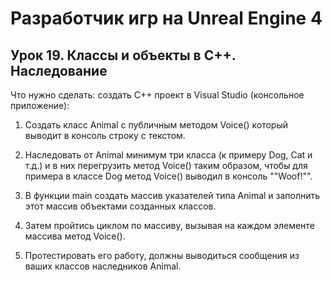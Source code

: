 # Разработчик игр на Unreal Engine 4

## Урок 19. Классы и объекты в С++. Наследование
Что нужно сделать:
создать C++ проект в Visual Studio (консольное приложение):

1. Создать класс Animal с публичным методом Voice() который выводит в консоль строку с текстом.

2. Наследовать от Animal минимум три класса (к примеру Dog, Cat и т.д.) и в них перегрузить метод Voice() таким образом, чтобы для примера в классе Dog метод Voice() выводил в консоль ""Woof!"".

3. В функции main создать массив указателей типа Animal и заполнить этот массив объектами созданных классов.

4. Затем пройтись циклом по массиву, вызывая на каждом элементе массива метод Voice().

5. Протестировать его работу, должны выводиться сообщения из ваших классов наследников Animal.